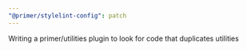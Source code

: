 ```yaml
---
"@primer/stylelint-config": patch
---
```


Writing a primer/utilities plugin to look for code that duplicates utilities
